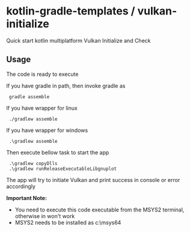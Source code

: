 # kotlin-gradle-templates / vulkan-initialize
Quick start kotlin multiplatform Vulkan Initialize and Check

## Usage
The code is ready to execute 

If you have gradle in path, then invoke gradle as

     gradle assemble

If you have wrapper for linux

     ./gradlew assemble

If you have wrapper for windows

     .\gradlew assemble

Then execute bellow task to start the app

     .\gradlew copyDlls
     .\gradlew runReleaseExecutableLibgnuplot

The app will try to initiate Vulkan and print success in console or error accordingly

**Important Note:**
  * You need to execute this code executable from the MSYS2 terminal, otherwise in won't work
  * MSYS2 needs to be installed as c:\msys64
